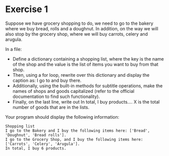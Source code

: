 # Exercise 1

Suppose we have grocery shopping to do, we need to go to the bakery where we buy bread, rolls and a doughnut.
In addition, on the way we will also stop by the grocery shop, where we will buy carrots, celery and arugula.

In a file:
* Define a dictionary containing a shopping list, where the key is the name of the shop and the value is the list of items you want to buy from that shop.
* Then, using a for loop, rewrite over this dictionary and display the caption as: I go to <store> and buy <things> there.
* Additionally, using the built-in methods for subtitle operations, make the names of shops and goods capitalized (refer to the official documentation to find such functionality).
* Finally, on the last line, write out In total, I buy <X> products.... X is the total number of goods that are in the lists.

Your program should display the following information:

    Shopping list
    I go to the Bakery and I buy the following items here: ['Bread', 'Doughnut', 'Bread rolls'].
    I go to the Grocery Shop, and I buy the following items here: ['Carrots', 'Celery', 'Arugula'].
    In total, I buy 6 products.
